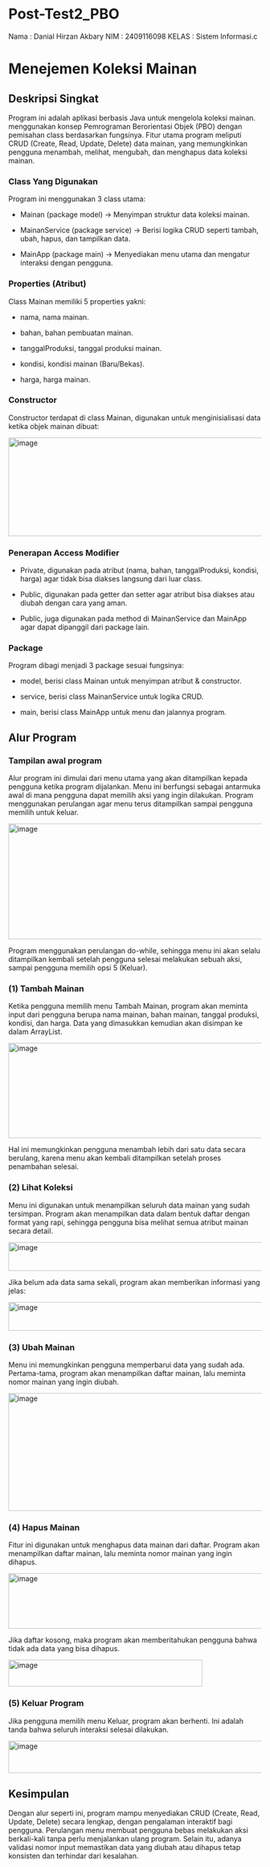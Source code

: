 # Post-Test2_PBO

Nama  : Danial Hirzan Akbary
NIM   : 2409116098
KELAS : Sistem Informasi.c

# Menejemen Koleksi Mainan

## Deskripsi Singkat

Program ini adalah aplikasi berbasis Java untuk mengelola koleksi mainan. menggunakan konsep Pemrograman Berorientasi Objek (PBO) dengan pemisahan class berdasarkan fungsinya.
Fitur utama program meliputi CRUD (Create, Read, Update, Delete) data mainan, yang memungkinkan pengguna menambah, melihat, mengubah, dan menghapus data koleksi mainan.

### Class Yang Digunakan

Program ini menggunakan 3 class utama:

- Mainan (package model) → Menyimpan struktur data koleksi mainan.

- MainanService (package service) → Berisi logika CRUD seperti tambah, ubah, hapus, dan tampilkan data.

- MainApp (package main) → Menyediakan menu utama dan mengatur interaksi dengan pengguna.

### Properties (Atribut)

Class Mainan memiliki 5 properties yakni:

- nama, nama mainan.

- bahan, bahan pembuatan mainan.

- tanggalProduksi, tanggal produksi mainan.

- kondisi, kondisi mainan (Baru/Bekas).

- harga, harga mainan.

### Constructor

Constructor terdapat di class Mainan, digunakan untuk menginisialisasi data ketika objek mainan dibuat:

<img width="1265" height="196" alt="image" src="https://github.com/user-attachments/assets/7c863cd0-6b96-4697-80ad-5845ef06b562" />

### Penerapan Access Modifier

- Private, digunakan pada atribut (nama, bahan, tanggalProduksi, kondisi, harga) agar tidak bisa diakses langsung dari luar class.

- Public, digunakan pada getter dan setter agar atribut bisa diakses atau diubah dengan cara yang aman.

- Public, juga digunakan pada method di MainanService dan MainApp agar dapat dipanggil dari package lain.

### Package

Program dibagi menjadi 3 package sesuai fungsinya:

- model, berisi class Mainan untuk menyimpan atribut & constructor.

- service,  berisi class MainanService untuk logika CRUD.

- main, berisi class MainApp untuk menu dan jalannya program.

## Alur Program
### Tampilan awal program
Alur program ini dimulai dari menu utama yang akan ditampilkan kepada pengguna ketika program dijalankan. Menu ini berfungsi sebagai antarmuka awal di mana pengguna dapat memilih aksi yang ingin dilakukan. Program menggunakan perulangan agar menu terus ditampilkan sampai pengguna memilih untuk keluar.

<img width="523" height="230" alt="image" src="https://github.com/user-attachments/assets/88b26de4-9807-44df-9219-3d2024ed7c86" />

Program menggunakan perulangan do-while, sehingga menu ini akan selalu ditampilkan kembali setelah pengguna selesai melakukan sebuah aksi, sampai pengguna memilih opsi 5 (Keluar).

### (1) Tambah Mainan
Ketika pengguna memilih menu Tambah Mainan, program akan meminta input dari pengguna berupa nama mainan, bahan mainan, tanggal produksi, kondisi, dan harga. Data yang dimasukkan kemudian akan disimpan ke dalam ArrayList.

<img width="663" height="189" alt="image" src="https://github.com/user-attachments/assets/cdbbcf37-b058-4abd-988f-cba845404db4" />


Hal ini memungkinkan pengguna menambah lebih dari satu data secara berulang, karena menu akan kembali ditampilkan setelah proses penambahan selesai.

### (2) Lihat Koleksi

Menu ini digunakan untuk menampilkan seluruh data mainan yang sudah tersimpan. Program akan menampilkan data dalam bentuk daftar dengan format yang rapi, sehingga pengguna bisa melihat semua atribut mainan secara detail.

<img width="1282" height="57" alt="image" src="https://github.com/user-attachments/assets/c40a532a-319c-4ead-8edf-966407a50256" />

Jika belum ada data sama sekali, program akan memberikan informasi yang jelas:

<img width="535" height="57" alt="image" src="https://github.com/user-attachments/assets/d68fd72e-ea19-4aab-bbd2-43a8b9b58f87" />


### (3) Ubah Mainan 
Menu ini memungkinkan pengguna memperbarui data yang sudah ada. Pertama-tama, program akan menampilkan daftar mainan, lalu meminta nomor mainan yang ingin diubah.

<img width="1249" height="234" alt="image" src="https://github.com/user-attachments/assets/0c04e520-d408-4520-8897-ae0995a829ab" />

### (4) Hapus Mainan
Fitur ini digunakan untuk menghapus data mainan dari daftar. Program akan menampilkan daftar mainan, lalu meminta nomor mainan yang ingin dihapus.

<img width="1188" height="110" alt="image" src="https://github.com/user-attachments/assets/9f3b4a6e-a3e3-436e-8114-898cc85c5c16" />

Jika daftar kosong, maka program akan memberitahukan pengguna bahwa tidak ada data yang bisa dihapus.

<img width="386" height="53" alt="image" src="https://github.com/user-attachments/assets/c017bf7b-e6f6-4b63-bace-c2419af6ad3c" />

### (5) Keluar Program
Jika pengguna memilih menu Keluar, program akan berhenti. Ini adalah tanda bahwa seluruh interaksi selesai dilakukan.

<img width="567" height="64" alt="image" src="https://github.com/user-attachments/assets/82129505-bb8d-4dc1-b225-924b7ec82fbe" />

## Kesimpulan
Dengan alur seperti ini, program mampu menyediakan CRUD (Create, Read, Update, Delete) secara lengkap, dengan pengalaman interaktif bagi pengguna. Perulangan menu membuat pengguna bebas melakukan aksi berkali-kali tanpa perlu menjalankan ulang program. Selain itu, adanya validasi nomor input memastikan data yang diubah atau dihapus tetap konsisten dan terhindar dari kesalahan.
